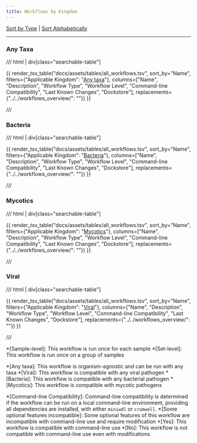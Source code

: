 ```yaml
---
title: Workflows by Kingdom
---
```


[Sort by Type](workflows_type.md) | [Sort Alphabetically](workflows_alphabetically.md)

---

### Any Taxa

/// html | div[class="searchable-table"]

{{ render_tsv_table("docs/assets/tables/all_workflows.tsv", sort_by="Name", filters={"Applicable Kingdom": "[Any taxa](../../workflows_overview/workflows_kingdom.md#any-taxa)"}, columns=["Name", "Description", "Workflow Type", "Workflow Level", "Command-line Compatibility", "Last Known Changes", "Dockstore"], replacements={"../../workflows_overview/": ""}) }}

///

### Bacteria

/// html | div[class="searchable-table"]

{{ render_tsv_table("docs/assets/tables/all_workflows.tsv", sort_by="Name", filters={"Applicable Kingdom": "[Bacteria](../../workflows_overview/workflows_kingdom.md#bacteria)"}, columns=["Name", "Description", "Workflow Type", "Workflow Level", "Command-line Compatibility", "Last Known Changes", "Dockstore"], replacements={"../../workflows_overview/": ""}) }}

///

### Mycotics

/// html | div[class="searchable-table"]

{{ render_tsv_table("docs/assets/tables/all_workflows.tsv", sort_by="Name", filters={"Applicable Kingdom": "[Mycotics](../../workflows_overview/workflows_kingdom.md#mycotics)"}, columns=["Name", "Description", "Workflow Type", "Workflow Level", "Command-line Compatibility", "Last Known Changes", "Dockstore"], replacements={"../../workflows_overview/": ""}) }}

///

### Viral

/// html | div[class="searchable-table"]

{{ render_tsv_table("docs/assets/tables/all_workflows.tsv", sort_by="Name", filters={"Applicable Kingdom": "[Viral](../../workflows_overview/workflows_kingdom.md#viral)"}, columns=["Name", "Description", "Workflow Type", "Workflow Level", "Command-line Compatibility", "Last Known Changes", "Dockstore"], replacements={"../../workflows_overview/": ""}) }}

///

<!-- definitions for workflow type column -->
*[Sample-level]: This workflow is run once for each sample
*[Set-level]: This workflow is run once on a group of samples

<!-- definitions for taxa column -->
*[Any taxa]: This workflow is organism-agnostic and can be run with any taxa
*[Viral]: This workflow is compatible with any viral pathogen
*[Bacteria]: This workflow is compatible with any bacterial pathogen
*[Mycotics]: This workflow is compatible with mycotic pathogens

<!-- definition for command-line compatible column -->
*[Command-line Compatibility]: Command-line compatibility is determined if the workflow can be run on a local command-line environment, providing all dependencies are installed, with either `miniwdl` or `cromwell`.
*[Some optional features incompatible]: Some optional features of this workflow are incompatible with command-line use and require modification
*[Yes]: This workflow is compatible with command-line use
*[No]: This workflow is not compatible with command-line use even with modifications
